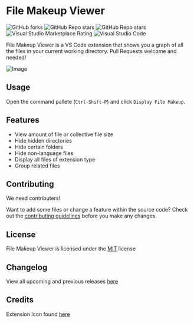 # File Makeup Viewer

![GitHub forks](https://img.shields.io/github/forks/Villy-P/File-Makeup-Viewer?style=for-the-badge)
![GitHub Repo stars](https://img.shields.io/github/stars/Villy-P/File-Makeup-Viewer?style=for-the-badge)
![GitHub Repo stars](https://img.shields.io/github/watchers/Villy-P/File-Makeup-Viewer?style=for-the-badge)
![Visual Studio Marketplace Rating](https://img.shields.io/visual-studio-marketplace/stars/villy-p.file-makeup-viewer?style=for-the-badge)
![Visual Studio Code](https://img.shields.io/badge/Visual%20Studio%20Code-0078d7.svg?style=for-the-badge&logo=visual-studio-code&logoColor=white)

File Makeup Viewer is a VS Code extension that shows you a graph of all the files in your current working directory. Pull Requests welcome and needed!

![Image](https://raw.githubusercontent.com/Villy-P/File-Makeup-Viewer/main/assets/animation.gif)

## Usage

Open the command pallete (`Ctrl-Shift-P`) and click `Display File Makeup`.

## Features

* View amount of file or collective file size
* Hide hidden directories
* Hide certain folders
* Hide non-language files
* Display all files of extension type
* Group related files

## Contributing

We need contributers!

Want to add some files or change a feature within the source code?
Check out the [contributing guidelines](.github/CONTRIBUTING.md) before you make any changes.

## License

File Makeup Viewer is licensed under the [MIT](./LICENSE) license

## Changelog

View all upcoming and previous releases [here](./CHANGELOG.md)

## Credits

Extension Icon found [here](https://www.iconpacks.net/free-icon/pie-chart-683.html)
